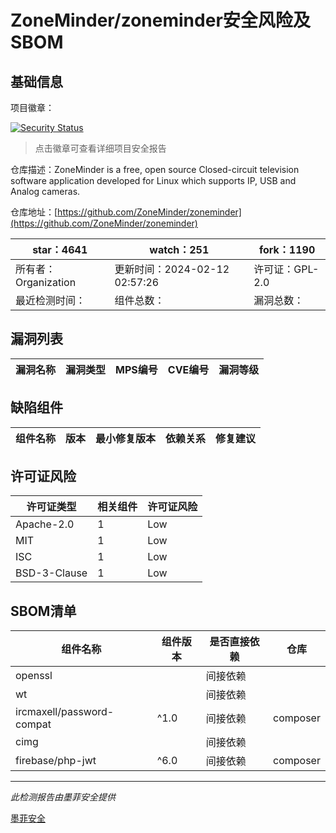 # ZoneMinder/zoneminder安全风险及SBOM

## 基础信息

项目徽章：

[![Security Status](https://www.murphysec.com/platform3/v31/badge/1756759766144053248.svg)](https://www.murphysec.com/console/report/1696227962679812096/1756759766144053248)

> 点击徽章可查看详细项目安全报告

仓库描述：ZoneMinder is a free, open source Closed-circuit television software application developed for Linux which supports IP, USB and Analog cameras. 

仓库地址：[https://github.com/ZoneMinder/zoneminder](https://github.com/ZoneMinder/zoneminder)

| star：4641 | watch：251 | fork：1190 |
| ----------- | -------------- | ------------ |
| 所有者：Organization | 更新时间：2024-02-12 02:57:26 | 许可证：GPL-2.0 |
| 最近检测时间： | 组件总数： | 漏洞总数： |




## 漏洞列表

| 漏洞名称 | 漏洞类型 | MPS编号 | CVE编号 | 漏洞等级 |
| ------- | ------ | ------- | ------ | ----- |





## 缺陷组件

| 组件名称 | 版本 | 最小修复版本 | 依赖关系 | 修复建议 |
| -------- | ---- | ------------ | -------- | -------- |





## 许可证风险

| 许可证类型 | 相关组件 | 许可证风险 |
| ---------- | -------- | ---------- |
|Apache-2.0|1|Low|
|MIT|1|Low|
|ISC|1|Low|
|BSD-3-Clause|1|Low|




## SBOM清单

| 组件名称 | 组件版本 | 是否直接依赖 | 仓库 |
| -------- | -------- | ------------ | ---- |
|openssl||间接依赖||
|wt||间接依赖||
|ircmaxell/password-compat|^1.0|间接依赖|composer|
|cimg||间接依赖||
|firebase/php-jwt|^6.0|间接依赖|composer|


------

*此检测报告由墨菲安全提供*

[墨菲安全](www.murphysec.com)